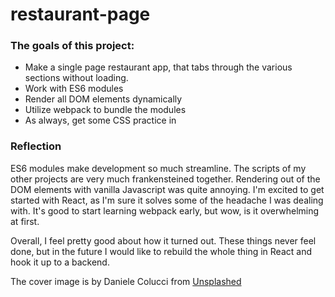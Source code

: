 # restaurant-page

### The goals of this project:

  - Make a single page restaurant app, that tabs through the various sections without loading.
  - Work with ES6 modules
  - Render all DOM elements dynamically
  - Utilize webpack to bundle the modules
  - As always, get some CSS practice in
  
  
 ### Reflection
 
 ES6 modules make development so much streamline. The scripts of my other projects are very much frankensteined together.
 Rendering out of the DOM elements with vanilla Javascript was quite annoying. I'm excited to get started with React,
 as I'm sure it solves some of the headache I was dealing with. It's good to start learning webpack early, but wow,
 is it overwhelming at first. 
 
 Overall, I feel pretty good about how it turned out. These things never feel done, but
 in the future I would like to rebuild the whole thing in React and hook it up to a backend. 
 

The cover image is by Daniele Colucci from [Unsplashed](https://unsplash.com/@daniele71043)
